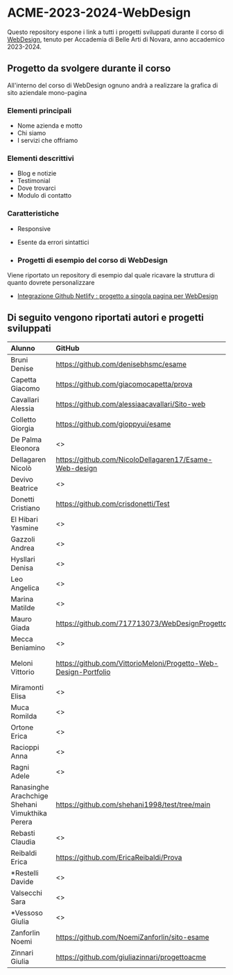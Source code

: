 # ACME-2023-2024-WebDesign

Questo repository espone i link a tutti i progetti sviluppati durante il corso di [WebDesign](https://github.com/matteobaccan/CorsoWebDesign), tenuto per Accademia di Belle Arti di Novara, anno accademico 2023-2024.

## Progetto da svolgere durante il corso

All'interno del corso di WebDesign ognuno andrà a realizzare la grafica di sito aziendale mono-pagina

### Elementi principali

- Nome azienda e motto
- Chi siamo
- I servizi che offriamo

### Elementi descrittivi

- Blog e notizie
- Testimonial
- Dove trovarci
- Modulo di contatto

### Caratteristiche

- Responsive
- Esente da errori sintattici

- ### Progetti di esempio del corso di WebDesign

Viene riportato un repository di esempio dal quale ricavare la struttura di quanto dovrete personalizzare

- [Integrazione Github Netlify : progetto a singola pagina per WebDesign](https://github.com/matteobaccan/github-netlify-boilerplate)

## Di seguito vengono riportati autori e progetti sviluppati

| Alunno | GitHub | Netlify |
|:------|:------------|:-|
|Bruni Denise| <https://github.com/denisebhsmc/esame> | <> |
|Capetta Giacomo| <https://github.com/giacomocapetta/prova> | <> |
|Cavallari Alessia| <https://github.com/alessiaacavallari/Sito-web> | <> |
|Colletto Giorgia| <https://github.com/gioppyui/esame> | <> |
|De Palma Eleonora| <> | <> |
|Dellagaren Nicolò| <https://github.com/NicoloDellagaren17/Esame-Web-design> | <> |
|Devivo Beatrice| <> | <> |
|Donetti Cristiano| <https://github.com/crisdonetti/Test> | <> |
|El Hibari Yasmine| <> | <> |
|Gazzoli Andrea| <> | <> |
|Hysllari Denisa| <> | <> |
|Leo Angelica| <> | <> |
|Marina Matilde| <> | <> |
|Mauro Giada| <https://github.com/717713073/WebDesignProgetto> | <> |
|Mecca Beniamino| <> | <> |
|Meloni Vittorio| <https://github.com/VittorioMeloni/Progetto-Web-Design-Portfolio> | <https://jade-heliotrope-2046f7.netlify.app/> |
|Miramonti Elisa| <> | <> |
|Muca Romilda| <> | <> |
|Ortone Erica| <> | <> |
|Racioppi Anna| <> | <> |
|Ragni Adele| <> | <> |
|Ranasinghe Arachchige Shehani Vimukthika Perera| <https://github.com/shehani1998/test/tree/main> | <> |
|Rebasti Claudia| <> | <> |
|Reibaldi Erica| <https://github.com/EricaReibaldi/Prova> | <> |
|*Restelli Davide| <> | <> |
|Valsecchi Sara| <> | <> |
|*Vessoso Giulia| <> | <> |
|Zanforlin Noemi| <https://github.com/NoemiZanforlin/sito-esame> | <> |
|Zinnari Giulia| <https://github.com/giuliazinnari/progettoacme> | <> |

